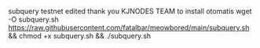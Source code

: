 subquery testnet edited thank you KJNODES TEAM
to install otomatis wget -O subquery.sh https://raw.githubusercontent.com/fatalbar/meowbored/main/subquery.sh && chmod +x subquery.sh && ./subquery.sh
